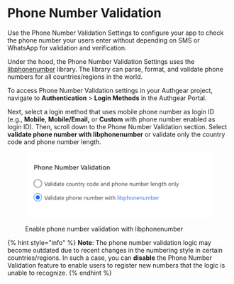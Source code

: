 # Phone Number Validation

Use the Phone Number Validation Settings to configure your app to check the phone number your users enter without depending on SMS or WhatsApp for validation and verification.

Under the hood, the Phone Number Validation Settings uses the [libphonenumber](https://github.com/google/libphonenumber) library. The library can parse, format, and validate phone numbers for all countries/regions in the world.

To access Phone Number Validation settings in your Authgear project, navigate to **Authentication** > **Login Methods** in the Authgear Portal.

Next, select a login method that uses mobile phone number as login ID (e.g., **Mobile**, **Mobile/Email,** or **Custom** with phone number enabled as login ID). Then, scroll down to the Phone Number Validation section. Select **validate phone number with libphonenumber** or validate only the country code and phone number length.

<figure><img src="../../.gitbook/assets/image.png" alt=""><figcaption><p>Enable phone number validation with libphonenumber</p></figcaption></figure>

{% hint style="info" %}
**Note**: The phone number validation logic may become outdated due to recent changes in the numbering style in certain countries/regions. In such a case, you can **disable** the Phone Number Validation feature to enable users to register new numbers that the logic is unable to recognize.
{% endhint %}

